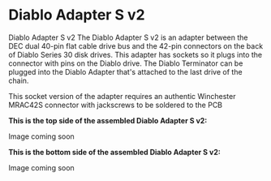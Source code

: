 # Diablo Adapter S v2
Diablo Adapter S v2
The Diablo Adapter S v2 is an adapter between the DEC dual 40-pin flat cable drive bus and the 42-pin connectors on the back of Diablo Series 30 disk drives. This adapter has sockets so it plugs into the connector with pins on the Diablo drive. The Diablo Terminator can be plugged into the Diablo Adapter that's attached to the last drive of the chain.
<p>This socket version of the adapter requires an authentic Winchester MRAC42S connector with jackscrews to be soldered to the PCB

<p><b>This is the top side of the assembled Diablo Adapter S v2:</b></p>
<p>Image coming soon</p>

<p><b>This is the bottom side of the assembled Diablo Adapter S v2:</b></p>
<p>Image coming soon</p>
